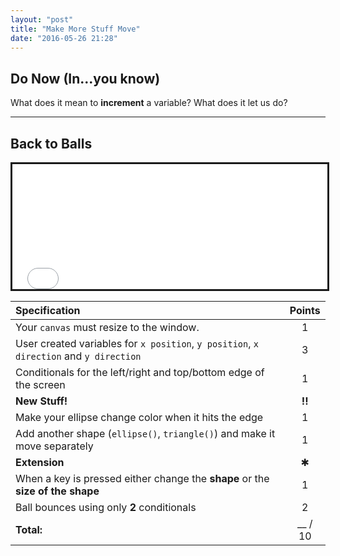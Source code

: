 ```yaml
---
layout: "post"
title: "Make More Stuff Move"
date: "2016-05-26 21:28"
---
```


## Do Now (In...you know)
What does it mean to **increment** a variable? What does it let us do?

---

## Back to Balls

<iframe src="{{ site.baseurl }}/Code_Examples/ChangeColorBounce" width="100%" height="200px" style="border:solid"></iframe>

| Specification                                                                          | Points |
|:---------------------------------------------------------------------------------------|:------:|
| Your `canvas` must resize to the window.                                               |   1    |
| User created variables for `x position`, `y position`, `x direction` and `y direction` |   3    |
| Conditionals for the left/right and top/bottom edge of the screen                      |   1    |
|**New Stuff!**|**!!**|
|Make your ellipse change color when it hits the edge|1|
|Add another shape (`ellipse()`, `triangle()`) and make it move separately| 1 |
| **Extension**                                                                          |   ✱    |
|When a key is pressed either change the **shape** or the **size of the shape**  | 1 |
| Ball bounces using only **2** conditionals                                             |   2    |
| **Total:**                                                                             | __ / 10 |
